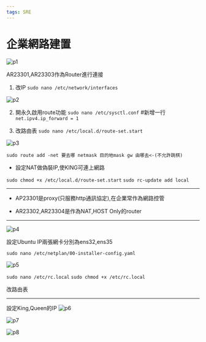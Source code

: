 ```yaml
---
tags: SRE
---
```


# 企業網路建置


![p1](https://i.imgur.com/Wnr7UIO.png)

AR23301,AR23303作為Router進行連接
1. 改IP
`sudo nano /etc/network/interfaces`

![p2](https://i.imgur.com/bUQX47t.jpg)

2. 開永久啟用route功能
`sudo nano /etc/sysctl.conf`
#新增一行
`net.ipv4.ip_forward = 1`

3. 改路由表
`sudo nano /etc/local.d/route-set.start`

![p3](https://i.imgur.com/tGw0Z4h.jpg)

`sudo route add -net 要去哪 netmask 目的地mask gw 由哪去<-(不允許跳棋)`

* 設定NAT做偽裝IP,使KING可連上網路

`sudo chmod +x /etc/local.d/route-set.start`
`sudo rc-update add local`

---

* AP23301是proxy(只服務http通訊協定),在企業常作為網路控管

* AR23302,AR23304是作為NAT,HOST Only的router

---

![p4](https://i.imgur.com/Gyn7GQp.jpg)

設定Ubuntu IP兩張網卡分別為ens32,ens35

`sudo nano /etc/netplan/00-installer-config.yaml`

![p5](https://i.imgur.com/hiADSYV.jpg)

`sudo nano /etc/rc.local`
`sudo chmod +x /etc/rc.local`


改路由表

---

設定King,Queen的IP
![p6](https://i.imgur.com/frFPgxQ.jpg)

![p7](https://i.imgur.com/1fOXWa8.jpg)

![p8](https://i.imgur.com/e0SRy2c.png)

